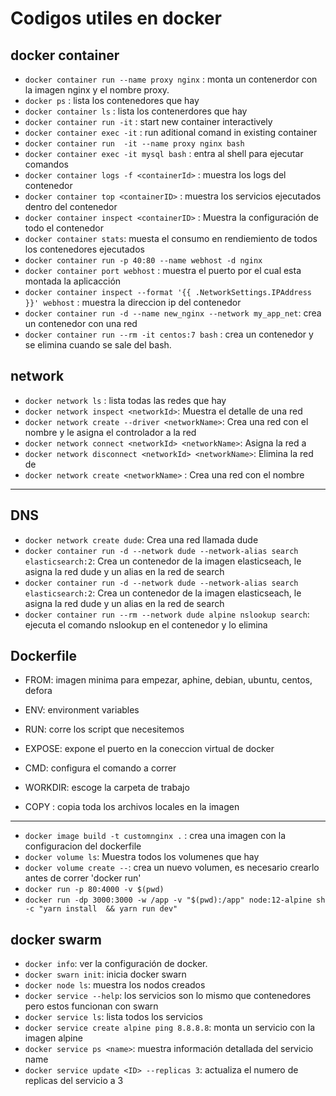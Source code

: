 # Codigos utiles en docker

## docker container
* `docker container run --name proxy nginx` : monta un contenerdor con la imagen nginx y el nombre proxy.
* `docker ps` : lista los contenedores que hay 
* `docker container ls` : lista los contenerdores que hay
* `docker container run -it` : start new container interactively
* `docker container exec -it` : run aditional comand in existing container
* `docker container run  -it --name proxy nginx bash`
* `docker container exec -it mysql bash` : entra al shell para ejecutar comandos
* `docker container logs -f <containerId>` : muestra los logs del contenedor
* `docker container top <containerID>` : muestra los servicios ejecutados dentro del contenedor
* `docker container inspect <containerID>` :  Muestra la configuración de todo el contenedor
* `docker container stats`: muesta el consumo en rendiemiento de todos los contenedores ejecutados
* `docker container run -p 40:80 --name webhost -d nginx`
* `docker container port webhost` : muestra el puerto por el cual esta montada la aplicacción
* `docker container inspect --format '{{ .NetworkSettings.IPAddress }}' webhost` : muestra la direccion ip del contenedor
* `docker container run -d --name new_nginx --network my_app_net`: crea un contenedor con una red
* `docker container run --rm -it centos:7 bash` : crea un contenedor y se elimina cuando se sale del bash.

## network
* `docker network ls` : lista todas las redes que hay
* `docker network inspect <networkId>`: Muestra el detalle de una red
* `docker network create --driver <networkName>`: Crea una red con el nombre <networkName> y le asigna el controlador a la red
* `docker network connect <networkId> <networkName>`: Asigna la red <networkName> a <containerName>
* `docker network disconnect <networkId> <networkName>`: Elimina la red <networkName> de <containerName>
* `docker network create <networkName>` : Crea una red con el nombre <networkName>
  
----------------------------------------------
## DNS
* `docker network create dude`: Crea una red llamada dude
* `docker container run -d --network dude --network-alias search elasticsearch:2`: Crea un contenedor de la imagen elasticseach, le asigna la red dude y un alias en la red de search
* `docker container run -d --network dude --network-alias search elasticsearch:2`: Crea un contenedor de la imagen elasticseach, le asigna la red dude y un alias en la red de search
* `docker container run --rm --network dude alpine nslookup search`: ejecuta el comando nslookup en el contenedor y lo elimina

## Dockerfile
* FROM: imagen minima para empezar, aphine, debian, ubuntu, centos, defora
* ENV: environment variables
* RUN: corre los script que necesitemos
* EXPOSE: expone el puerto en la coneccion virtual de docker
* CMD: configura el comando a correr 


* WORKDIR: escoge la carpeta de trabajo
* COPY : copia toda los archivos locales en la imagen

-----------------------
* `docker image build -t customnginx .` : crea una imagen con la configuracion del dockerfile
* `docker volume ls`: Muestra todos los volumenes que hay 
* `docker volume create --`: crea un nuevo volumen, es necesario crearlo antes de correr 'docker run'
* `docker run -p 80:4000 -v $(pwd)`
* `docker run -dp 3000:3000 -w /app -v "$(pwd):/app" node:12-alpine sh -c "yarn install  && yarn run dev"`

## docker swarm

* `docker info`: ver la configuración de docker.
* `docker swarn init`: inicia docker swarn
* `docker node ls`: muestra los nodos creados
* `docker service --help`: los servicios son lo mismo que contenedores pero estos funcionan con swarn
* `docker service ls`: lista todos los servicios
* `docker service create alpine ping 8.8.8.8`: monta un servicio con la imagen alpine
* `docker service ps <name>`: muestra información detallada del servicio name
* `docker service update <ID> --replicas 3`: actualiza el numero de replicas del servicio a 3
